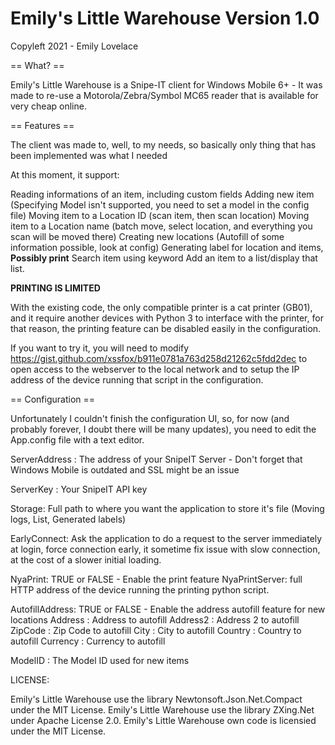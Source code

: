 # Emily's Little Warehouse Version 1.0

Copyleft 2021 - Emily Lovelace

== What? ==

Emily's Little Warehouse is a Snipe-IT client for Windows Mobile 6+ - It was made to re-use a Motorola/Zebra/Symbol MC65 reader that is available for very cheap online.

== Features ==

The client was made to, well, to my needs, so basically only thing that has been implemented was what I needed

At this moment, it support:

Reading informations of an item, including custom fields
Adding new item (Specifying Model isn't supported, you need to set a model in the config file)
Moving item to a Location ID (scan item, then scan location)
Moving item to a Location name (batch move, select location, and everything you scan will be moved there)
Creating new locations (Autofill of some information possible, look at config)
Generating label for location and items, ****Possibly print****
Search item using keyword
Add an item to a list/display that list.

****PRINTING IS LIMITED****

With the existing code, the only compatible printer is a cat printer (GB01), and it require another devices with Python 3 to interface with the printer, for that reason, the printing feature can be disabled easily in the configuration.

If you want to try it, you will need to modify https://gist.github.com/xssfox/b911e0781a763d258d21262c5fdd2dec to open access to the webserver to the local network and to setup the IP address of the device running that script in the configuration.

== Configuration ==

Unfortunately I couldn't finish the configuration UI, so, for now (and probably forever, I doubt there will be many updates), you need to edit the App.config file with a text editor.

ServerAddress : The address of your SnipeIT Server - Don't forget that Windows Mobile is outdated and SSL might be an issue

ServerKey : Your SnipeIT API key

Storage: Full path to where you want the application to store it's file (Moving logs, List, Generated labels)

EarlyConnect: Ask the application to do a request to the server immediately at login, force connection early, it sometime fix issue with slow connection, at the cost of a slower initial loading.

NyaPrint: TRUE or FALSE - Enable the print feature
    NyaPrintServer: full HTTP address of the device running the printing python script.

AutofillAddress: TRUE or FALSE - Enable the address autofill feature for new locations
    Address : Address to autofill
    Address2 : Address 2 to autofill
    ZipCode : Zip Code to autofill
    City : City to autofill
    Country : Country to autofill
    Currency : Currency to autofill

ModelID : The Model ID used for new items

LICENSE:

Emily's Little Warehouse use the library Newtonsoft.Json.Net.Compact under the MIT License.
Emily's Little Warehouse use the library ZXing.Net under Apache License 2.0.
Emily's Little Warehouse own code is licensied under the MIT License.
